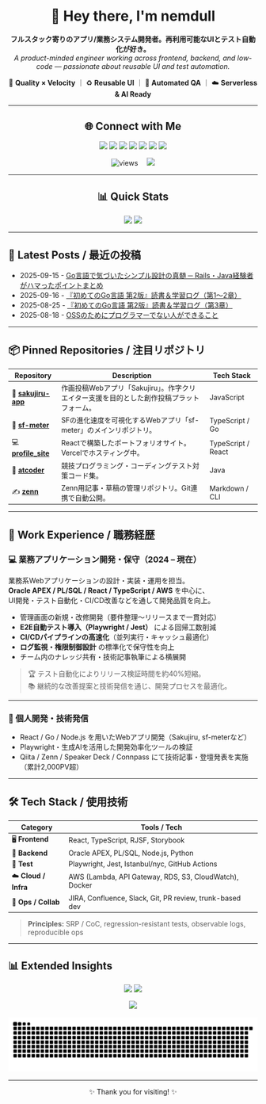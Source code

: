 <!-- README.md -->

<div align="center">

# 👋 Hey there, I'm **nemdull**
**フルスタック寄りのアプリ/業務システム開発者。再利用可能なUIとテスト自動化が好き。**  
*A product-minded engineer working across frontend, backend, and low-code — passionate about reusable UI and test automation.*

💪 **Quality × Velocity** ｜ ♻️ **Reusable UI** ｜ 🤖 **Automated QA** ｜ ☁️ **Serverless & AI Ready**

---

## 🌐 Connect with Me

<p align="center">
  <a href="https://www.linkedin.com/in/nemdull/"><img src="https://img.shields.io/badge/-LinkedIn-0A66C2?style=for-the-badge&logo=linkedin&logoColor=white"/></a>
  <a href="https://qiita.com/nemdull"><img src="https://img.shields.io/badge/-Qiita-55C500?style=for-the-badge&logo=qiita&logoColor=white"/></a>
  <a href="https://zenn.dev/nemdull"><img src="https://img.shields.io/badge/-Zenn-3EA8FF?style=for-the-badge&logo=zenn&logoColor=white"/></a>
  <a href="https://speakerdeck.com/nemdull"><img src="https://img.shields.io/badge/-Speaker%20Deck-009287?style=for-the-badge&logo=speakerdeck&logoColor=white"/></a>
  <a href="https://connpass.com/user/nemdull/"><img src="https://img.shields.io/badge/-Connpass-EA4AAA?style=for-the-badge&logo=slideshare&logoColor=white"/></a>
  <a href="https://www.nemdull.com/"><img src="https://img.shields.io/badge/-Portfolio-000?style=for-the-badge&logo=google-chrome&logoColor=white"/></a>
  <a href="https://findy-code.io/skills-share/6l9E_223HPNgn"><img src="https://img.shields.io/badge/-Findy%20Skill-FF5722?style=for-the-badge&logo=readthedocs&logoColor=white"/></a>
</p>

<img src="https://komarev.com/ghpvc/?username=nemdull&style=flat-square&label=Profile+Views" alt="views"/>　
<img src="https://img.shields.io/github/followers/nemdull?style=flat-square&label=Followers"/>

---

## 📊 Quick Stats

<p align="center">
  <img src="https://github-readme-stats.vercel.app/api?username=nemdull&show_icons=true&hide_rank=true&theme=tokyonight&hide_border=true&count_private=true" height="150"/>
  <img src="https://github-readme-stats.vercel.app/api/top-langs/?username=nemdull&layout=compact&theme=tokyonight&hide_border=true" height="150"/>
</p>

</div>

---

## 📝 Latest Posts / 最近の投稿

<!-- posts:start -->
- 2025-09-15 - [Go言語で気づいたシンプル設計の真髄 ─ Rails・Java経験者がハマったポイントまとめ](https://qiita.com/nemdull/items/7ff73572ccc3c78d311d)
- 2025-09-16 - [『初めてのGo言語 第2版』読書＆学習ログ（第1〜2章）](https://qiita.com/nemdull/items/4a6a9df723fefad6c0bc)
- 2025-08-25 - [『初めてのGo言語 第2版』読書＆学習ログ（第3章）](https://qiita.com/nemdull/items/c51875f636e074358d1e)
- 2025-08-18 - [OSSのためにプログラマーでない人ができること](https://qiita.com/nemdull/items/c48da157ee8f56898cba)
<!-- posts:end -->

---

## 📦 Pinned Repositories / 注目リポジトリ

<div align="center">

| Repository | Description | Tech Stack |
|-------------|--------------|------------|
| 🎨 [**sakujiru-app**](https://github.com/nemdull/sakujiru-app) | 作画投稿Webアプリ「Sakujiru」。作字クリエイター支援を目的とした創作投稿プラットフォーム。 | JavaScript |
| 🚀 [**sf-meter**](https://github.com/nemdull/sf-meter) | SFの進化速度を可視化するWebアプリ「sf-meter」のメインリポジトリ。 | TypeScript / Go |
| 💻 [**profile_site**](https://github.com/nemdull/profile_site) | Reactで構築したポートフォリオサイト。Vercelでホスティング中。 | TypeScript / React |
| 🧩 [**atcoder**](https://github.com/nemdull/atcoder) | 競技プログラミング・コーディングテスト対策コード集。 | Java |
| ✍️ [**zenn**](https://github.com/nemdull/zenn) | Zenn用記事・草稿の管理リポジトリ。Git連携で自動公開。 | Markdown / CLI |

</div>

---

## 💼 Work Experience / 職務経歴

### 💻 業務アプリケーション開発・保守（2024 – 現在）
業務系Webアプリケーションの設計・実装・運用を担当。  
**Oracle APEX / PL/SQL / React / TypeScript / AWS** を中心に、  
UI開発・テスト自動化・CI/CD改善などを通して開発品質を向上。

- 管理画面の新規・改修開発（要件整理〜リリースまで一貫対応）  
- **E2E自動テスト導入（Playwright / Jest）** による回帰工数削減  
- **CI/CDパイプラインの高速化**（並列実行・キャッシュ最適化）  
- **ログ監視・権限制御設計** の標準化で保守性を向上  
- チーム内のナレッジ共有・技術記事執筆による横展開  

> 🏆 テスト自動化によりリリース検証時間を約40%短縮。  
> 📚 継続的な改善提案と技術発信を通じ、開発プロセスを最適化。

---

### 🧩 個人開発・技術発信
- React / Go / Node.js を用いたWebアプリ開発（Sakujiru, sf-meterなど）  
- Playwright・生成AIを活用した開発効率化ツールの検証  
- Qiita / Zenn / Speaker Deck / Connpass にて技術記事・登壇発表を実施（累計2,000PV超）

---

## 🛠 Tech Stack / 使用技術

| Category | Tools / Tech |
|-----------|--------------|
| 🖥 **Frontend** | React, TypeScript, RJSF, Storybook |
| 🧮 **Backend** | Oracle APEX, PL/SQL, Node.js, Python |
| 🧪 **Test** | Playwright, Jest, Istanbul/nyc, GitHub Actions |
| ☁️ **Cloud / Infra** | AWS (Lambda, API Gateway, RDS, S3, CloudWatch), Docker |
| 🧰 **Ops / Collab** | JIRA, Confluence, Slack, Git, PR review, trunk-based dev |

> **Principles:** SRP / CoC, regression-resistant tests, observable logs, reproducible ops

---

## 📊 Extended Insights

<p align="center">
  <img src="https://github-profile-summary-cards.vercel.app/api/cards/repos-per-language?username=nemdull&theme=tokyonight" height="150"/>
  <img src="https://github-profile-trophy.vercel.app/?username=nemdull&theme=tokyonight&column=6&margin-w=5&margin-h=5" height="150"/>
</p>

<p align="center">
  <img src="https://github-readme-activity-graph.vercel.app/graph?username=nemdull&theme=tokyo-night" height="200"/>
</p>

<p align="center">
  <img src="https://raw.githubusercontent.com/nemdull/nemdull/output/github-contribution-grid-snake.svg" alt="Snake animation"/>
</p>

---

<p align="center">✨ Thank you for visiting! ✨</p>
